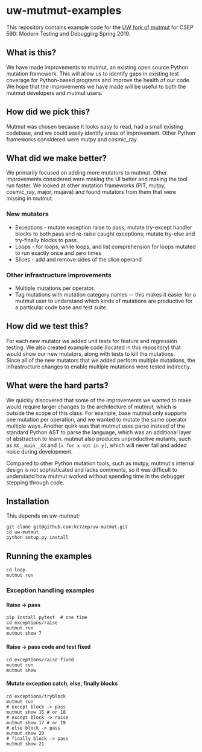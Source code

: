 # uw-mutmut-examples

This repository contains example code for the [UW fork of mutmut](https://github.com/kc7zep/uw-mutmut) for CSEP 590: Modern Testing and Debugging Spring 2019. 

## What is this?

We have made improvements to mutmut, an existing open source Python mutation framework. This will allow us to identify gaps in existing test coverage for Python-based programs and improve the health of our code.   We hope that the improvements we have made will be useful to both the mutmut developers and mutmut users.

## How did we pick this?

Mutmut was chosen because it looks easy to read, had a small existing codebase, and we could easily identify areas of improvement. Other Python frameworks considered were mutpy and cosmic_ray.

## What did we make better?

We primarily focused on adding more mutators to mutmut. Other improvements considered were making the UI better and making the tool run faster. We looked at other mutation frameworks (PIT, mutpy, cosmic_ray, major, mujava) and found mutators from them that were missing in mutmut.

### New mutators

* Exceptions - mutate exception raise to pass; mutate try-except handler blocks to both pass and re-raise caught exceptions; mutate try-else and try-finally blocks to pass.
* Loops - for loops, while loops, and list comprehension for loops mutated to run exactly once and zero times
* Slices - add and remove sides of the slice operand

### Other infrastructure improvements

* Multiple mutations per operator.
* Tag mutations with mutation category names -- this makes it easier for a mutmut user to understand which kinds of mutations are productive for a particular code base and test suite.

## How did we test this?

For each new mutator we added unit tests for feature and regression testing. We also created example code (located in this repository) that would show our new mutators, along with tests to kill the mutations.  
Since all of the new mutators that we added perform multiple mutations, the infrastructure changes to enable multiple mutations were tested indirectly. 

## What were the hard parts?

We quickly discovered that some of the improvements we wanted to make would require larger changes to the architecture of mutmut, which is outside the scope of this class. For example, base mutmut only supports one mutation per operation, and we wanted to mutate the same operator multiple ways. Another quirk was that mutmut uses parso instead of the standard Python AST to parse the language, which was an additional layer of abstraction to learn. mutmut also produces unproductive mutants, such as `XX__main__XX` and `[x for x not in y]`, which will never fail and added noise during development.

Compared to other Python mutation tools, such as mutpy, mutmut's internal design is not sophisticated and lacks comments, so it was difficult to understand how mutmut worked without spending time in the debugger stepping through code.


## Installation

This depends on uw-mutmut:

```
git clone git@github.com:kc7zep/uw-mutmut.git
cd uw-mutmut
python setup.py install
```

## Running the examples

```
cd loop
mutmut run
```

### Exception handling examples

#### Raise -> pass

```
pip install pytest  # one time
cd exceptions/raise
mutmut run
mutmut show 7
```

#### Raise -> pass code and test fixed

```
cd exceptions/raise-fixed
mutmut run
mutmut show
```

#### Mutate exception catch, else, finally blocks

```
cd exceptions/tryblock
mutmut run
# except block -> pass
mutmut show 16 # or 18
# except block -> raise 
mutmut show 17 # or 19
# else block -> pass
mutmut show 20
# finally block -> pass
mutmut show 21
```

